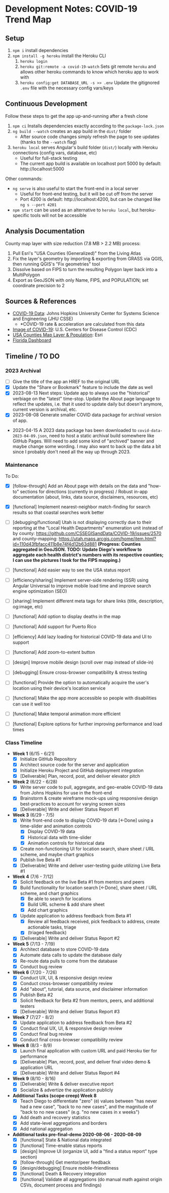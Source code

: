 
# Development Notes: COVID-19 Trend Map

## Setup

1. `npm i` install dependencies
2. `npm install -g heroku` install the Heroku CLI
   1. `heroku login`
   2. `heroku git:remote -a covid-19-watch` Sets git remote `heroku` and allows other heroku commands to know which heroku app to work with
   3. `heroku config:get DATABASE_URL -s >> .env` Update the gitignored `.env` file with the necessary config vars/keys

## Continuous Development

Follow these steps to get the app up-and-running after a fresh clone

1. `npm ci` Installs dependencies exactly according to the `package-lock.json`
2. `ng build --watch` creates an app build in the `dist/` folder
   - After source code changes simply refresh the page to see updates (thanks to the `--watch` flag)
3. `heroku local` serves Angular's build folder (`dist/`) locally with Heroku connections (config vars, database, etc)
   - Useful for full-stack testing
   - The current app build is available on localhost port 5000 by default: http://localhost:5000

Other commands:

- `ng serve` is also useful to start the front-end in a local server
  - Useful for front-end testing, but it will be cut off from the server
  - Port 4200 is default: http://localhost:4200, but can be changed like `ng s --port 4201`
- `npm start` can be used as an alternative to `heroku local`, but heroku-specific tools will not be accessible

## Analysis Documentation

County map layer with size reduction (7.8 MB > 2.2 MB) process:

  1. Pull Esri's "USA Counties (Generalized)" from the Living Atlas
  2. Fix the layer's geometry by importing & exporting from GRASS via QGIS, then running QGIS's "Fix geometries" tool
  3. Dissolve based on FIPS to turn the resulting Polygon layer back into a MultiPolygon
  4. Export as GeoJSON with only Name, FIPS, and POPULATION; set coordinate precision to 2

## Sources & References

- [COVID-19 Data](https://github.com/CSSEGISandData/COVID-19): Johns Hopkins University Center for Systems Science and Engineering (JHU CSSE)
  - *COVID-19 rate & acceleration are calculated from this data
- [Image of COVID-19](https://phil.cdc.gov/Details.aspx?pid=23312): U.S. Centers for Disease Control (CDC)
- [USA Counties Map Layer & Population](https://www.arcgis.com/home/item.html?id=7566e0221e5646f99ea249a197116605): Esri
- [Florida Dashboard](https://floridacovidaction.com)

## Timeline / TO DO

### 2023 Archival

- [ ] Give the title of the app an HREF to the original URL
- [x] Update the "Share or Bookmark" feature to include the date as well
- [x] 2023-08-13 Next steps: Update app to always use the "historical" verbiage on the "latest" time-stop. Update the About page language to reflect the updates, i.e. that it used to update daily but doesn't anymore, current version is archival, etc.
- [x] 2023-08-08 Generate smaller COVID data package for archival version of app.
- 2023-04-15 A 2023 data package has been downloaded to `covid-data-2023-04-09.json`, need to host a static archival build somewhere like GitHub Pages. Will need to add some kind of "archived" banner and maybe change some wording. I may also want to back up the data a bit since I probably don't need all the way up through 2023.

### Maintenance

To Do:

- [x] [follow-through] Add an About page with details on the data and "how-to" sections for directions (currently in progress) / Robust in-app documentation (about, links, data source, disclaimers, resources, etc)
- [x] [functional] Implement nearest-neighbor match-finding for search results so that coastal searches work better
- [ ] [debugging/functional] Utah is not displaying correctly due to their reporting at the "Local Health Departments" enumeration unit instead of by county: https://github.com/CSSEGISandData/COVID-19/issues/2570 and county-mapping: https://utah.maps.arcgis.com/home/item.html?id=110d43fbfacc411b8e74f4d12b63d881 **(Progress: Counties aggregated in GeoJSON. TODO: Update Diego's workflow to aggregate each health district's numbers with its respective counties; I can use the pictures I took for the FIPS mapping.)**
- [ ] [functional] Add easier way to see the USA status report
- [ ] [efficiency/sharing] Implement server-side rendering (SSR) using Angular Universal to improve mobile load time and improve search engine optimization (SEO)
- [ ] [sharing] Implement different meta tags for share links (title, description, og:image, etc)
- [ ] [functional] Add option to display deaths in the map
- [ ] [functional] Add support for Puerto Rico
- [ ] [efficiency] Add lazy loading for historical COVID-19 data and UI to support
- [ ] [functional] Add zoom-to-extent button
- [ ] [design] Improve mobile design (scroll over map instead of slide-in)
- [ ] [debugging] Ensure cross-browser compatibility & stress testing
- [ ] [functional] Provide the option to automatically acquire the user's location using their device's location service
- [ ] [functional] Make the app more accessible so people with disabilities can use it well too
- [ ] [functional] Make temporal animation more efficient
- [ ] [functional] Explore options for further improving performance and load times


### Class Timeline

- **Week 1** (6/15 - 6/21)
  - [x] Initialize GitHub Repository
  - [x] Architect source code for the server and application
  - [x] Initialize Heroku Project and GitHub deployment integration
  - [x] [Deliverable] Plan, record, post, and deliver elevator pitch

- **Week 2** (6/22 - 6/28)
  - [x] Write server code to pull, aggregate, and geo-enable COVID-19 data from Johns Hopkins for use in the front-end
  - [x] Brainstorm & create wireframe mock-ups using responsive design best-practices to account for varying screen sizes
  - [x] [Deliverable] Write and deliver Status Report #1

- **Week 3** (6/29 - 7/5)
  - [x] Write front-end code to display COVID-19 data [<-Done] using a time-slider and animation controls
    - [x] Display COVID-19 data
    - [x] Historical data with time-slider
    - [x] Animation controls for historical data
  - [x] Create non-functioning UI for location search, share sheet / URL scheme, and maybe chart graphics
  - [x] Publish live Beta #1
  - [x] [Deliverable] Write and deliver user-testing guide utilizing Live Beta #1

- **Week 4** (7/6 - 7/12)
  - [x] Solicit feedback on the live Beta #1 from mentors and peers
  - [x] Build functionality for location search [<-Done], share sheet / URL scheme, and chart graphics
    - [x] Be able to search for locations
    - [x] Build URL scheme & add share sheet
    - [x] Add chart graphics
  - [x] Update application to address feedback from Beta #1
    - [x] Review all feedback received, pick feedback to address, create actionable tasks, triage
    - [x] (triaged feedback)
  - [x] [Deliverable] Write and deliver Status Report #2

- **Week 5** (7/13 - 7/19)
  - [x] Architect database to store COVID-19 data
  - [x] Automate data calls to update the database daily
  - [x] Re-route data pulls to come from the database
  - [x] Conduct bug review

- **Week 6** (7/20 - 7/26)
  - [x] Conduct UX, UI, & responsive design review
  - [x] Conduct cross-browser compatibility review
  - [x] Add "about", tutorial, data source, and disclaimer information
  - [x] Publish Beta #2
  - [x] Solicit feedback for Beta #2 from mentors, peers, and additional testers
  - [x] [Deliverable] Write and deliver Status Report #3

- **Week 7** (7/27 - 8/2)
  - [x] Update application to address feedback from Beta #2
  - [x] Conduct final UX, UI, & responsive design review
  - [x] Conduct final bug review
  - [x] Conduct final cross-browser compatibility review

- **Week 8** (8/3 - 8/9)
  - [x] Launch final application with custom URL and paid Heroku tier for performance
  - [x] [Deliverable] Plan, record, post, and deliver final video demo & application URL
  - [x] [Deliverable] Write and deliver Status Report #4

- **Week 9** (8/10 - 8/16)
  - [x] [Deliverable] Write & deliver executive report
  - [x] Socialize & advertize the application publicly

- **Additional Tasks (scope creep) Week 8**
  - [x] Teach Diego to differentiate "zero" (`0`) values between "has never had a new case", "back to no new cases", and the magnitude of "back to no new cases" (e.g. "no new cases in x weeks")
  - [x] Add death and recovery statistics
  - [x] Add state-level aggregations and borders
  - [x] Add national aggregation

- **Additional tasks pre-final-demo 2020-08-06 - 2020-08-09**
  - [x] [functional] State & National data integrated
  - [x] [functional] Time-enable status reports
  - [x] [design] Improve UI (organize UI, add a "find a status report" type section)
  - [x] [follow-through] Get mentor/peer feedback
  - [x] [design/debugging] Ensure mobile-friendliness
  - [x] [functional] Death & Recovery integration
  - [x] [functional] Validate all aggregations (do manual math against origin CSVs, document process and findings)
